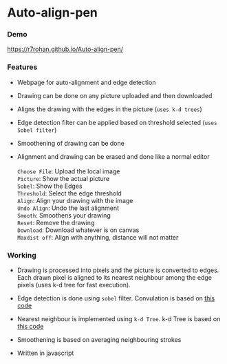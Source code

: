 # Auto-align-pen


### Demo
https://r7rohan.github.io/Auto-align-pen/


### Features
- Webpage for auto-alignment and edge detection

- Drawing can be done on any picture uploaded and then downloaded

- Aligns the drawing with the edges in the picture (`uses k-d trees`)

- Edge detection filter can be applied based on threshold selected (`uses Sobel filter`)

- Smoothening of drawing can be done

- Alignment and drawing can be erased and done like a normal editor<br><br>
`Choose File`: Upload the local image <br>
`Picture`: Show the actual picture <br>
`Sobel`: Show the Edges <br>
`Threshold`: Select the edge threshold <br>
`Align`: Align your drawing with the image <br>
`Undo Align`: Undo the last alignment <br>
`Smooth`: Smoothens your drawing <br>
`Reset`: Remove the drawing <br>
`Download`: Download whatever is on canvas <br>
`Maxdist off`: Align with anything, distance will not matter

### Working
- Drawing is processed into pixels and the picture is converted to edges. Each drawn pixel is aligned to its nearest neighbour among the edge pixels (uses k-d tree for fast execution). 

- Edge detection is done using `sobel` filter. Convulation is based on [this code](https://github.com/piratefsh/image-processing)

- Nearest neighbour is implemented using `k-d Tree`. k-d Tree is based on [this code](https://github.com/ubilabs/kd-tree-javascript)

- Smoothening is based on averaging neighbouring strokes

- Written in javascript
